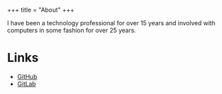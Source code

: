 +++
title = "About"
+++

I have been a technology professional for over 15 years and involved with computers in some fashion for over 25 years.

# Links
- [GitHub](https://github.com/jsorah)
- [GitLab](https://gitlab.com/jsorah)
